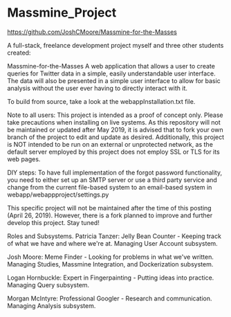 # Massmine_Project

https://github.com/JoshCMoore/Massmine-for-the-Masses

A full-stack, freelance development project myself and three other students created:

Massmine-for-the-Masses
A web application that allows a user to create queries for Twitter data in a simple, easily understandable user interface. The data will also be presented in a simple user interface to allow for basic analysis without the user ever having to directly interact with it.

To build from source, take a look at the webappInstallation.txt file.

Note to all users: This project is intended as a proof of concept only. Please take precautions when installing on live systems. As this repository will not be maintained or updated after May 2019, it is advised that to fork your own branch of the project to edit and update as desired. Additionally, this project is NOT intended to be run on an external or unprotected network, as the default server employed by this project does not employ SSL or TLS for its web pages.

DIY steps: To have full implementation of the forgot password functionality, you need to either set up an SMTP server or use a third party service and change from the current file-based system to an email-based system in webapp/webappproject/settings.py

This specific project will not be maintained after the time of this posting (April 26, 2019). However, there is a fork planned to improve and further develop this project. Stay tuned!

Roles and Subsystems.
Patricia Tanzer: Jelly Bean Counter - Keeping track of what we have and where we're at. Managing User Account subsystem.

Josh Moore: Meme Finder - Looking for problems in what we've written. Managing Studies, Massmine Integration, and Dockerization subsystem.

Logan Hornbuckle: Expert in Fingerpainting - Putting ideas into practice. Managing Query subsystem.

Morgan McIntyre: Professional Googler - Research and communication. Managing Analysis subsystem.
